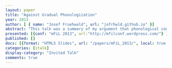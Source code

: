 ```yaml
---
layout: paper
title: "Against Gradual Phonologization"
year: 2013
author: [ { name: "Josef Fruehwald", url: "jofrhwld.github.io" }]
abstract: "This talk was a summary of my argument that phonological conditioning is present at the onset of conditioned phonetic changes, not as a later stage reanalysis."
presented: [{conf: "mFiL 2013", url:"http://mfilconf.wordpress.com/"} ]
published: []
docs: [{format: "HTML5 Slides", url: "/papers/mFiL_2013/", local: true }]
categories: [italk]
display-category: "Invited Talk"
comments: true
---
```

